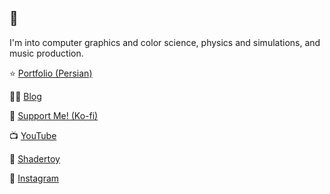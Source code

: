 ## 👋

I'm into computer graphics and color science, physics and simulations, and music production.

⭐ [Portfolio (Persian)](https://hfarid.ir/)

✍🏻 [Blog](https://bean-mhm.github.io/)

🍵 [Support Me! (Ko-fi)](https://ko-fi.com/bean_mhm)

📺 [YouTube](https://www.youtube.com/@bean_mhm)

🌌 [Shadertoy](https://www.shadertoy.com/user/beans_please)

📸 [Instagram](https://www.instagram.com/bean.mhm)
